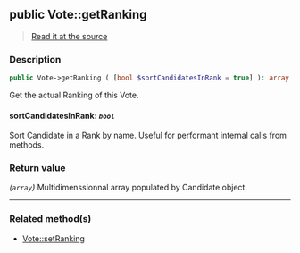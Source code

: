 ## public Vote::getRanking

> [Read it at the source](https://github.com/julien-boudry/Condorcet/blob/master/src/Vote.php#L246)

### Description    

```php
public Vote->getRanking ( [bool $sortCandidatesInRank = true] ): array
```

Get the actual Ranking of this Vote.
    

#### **sortCandidatesInRank:** *`bool`*   
Sort Candidate in a Rank by name. Useful for performant internal calls from methods.    


### Return value   

*(`array`)* Multidimenssionnal array populated by Candidate object.


---------------------------------------

### Related method(s)      

* [Vote::setRanking](/Docs/api-reference/Vote%20Class/Vote--setRanking.md)    
